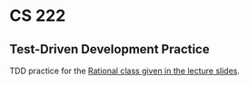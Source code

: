 # CS 222

## Test-Driven Development Practice

TDD practice for the
[Rational class given in the lecture slides](https://aktemur.github.io/cs222/data/TDD.pdf).
